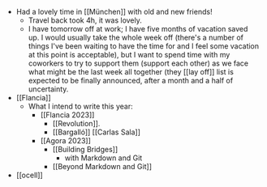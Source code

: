 - Had a lovely time in [[München]] with old and new friends!
  - Travel back took 4h, it was lovely.
  - I have tomorrow off at work; I have five months of vacation saved up. I would usually take the whole week off (there's a number of things I've been waiting to have the time for and I feel some vacation at this point is acceptable), but I want to spend time with my coworkers to try to support them (support each other) as we face what might be the last week all together (they [[lay off]] list is expected to be finally announced, after a month and a half of uncertainty.
- [[Flancia]]
  - What I intend to write this year:
    - [[Flancia 2023]]
      - [[Revolution]].
      - [[Bargalló]] [[Carlas Sala]]
    - [[Agora 2023]]
      - [[Building Bridges]]
        - with Markdown and Git
      - [[Beyond Markdown and Git]]
- [[ocell]]
